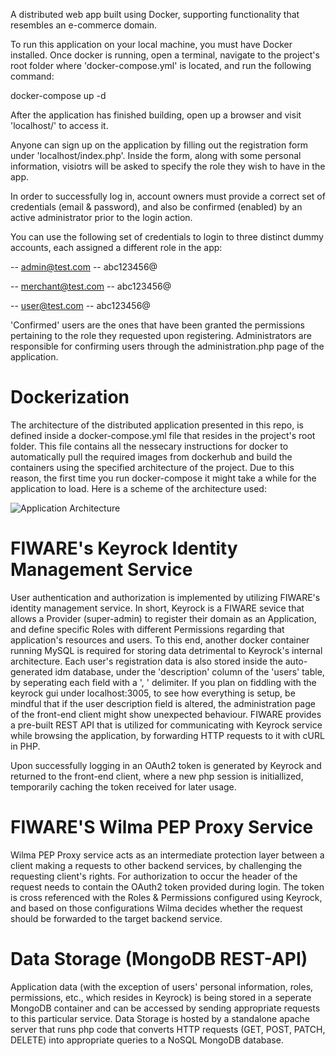 A distributed web app built using Docker, supporting functionality that resembles an e-commerce domain.

To run this application on your local machine, you must have Docker installed. Once docker is running,
open a terminal, navigate to the project's root folder where 'docker-compose.yml' is located, and run the following command:

docker-compose up -d

After the application has finished building, open up a browser and visit 'localhost/' to access it.

Anyone can sign up on the application by filling out the registration form under 'localhost/index.php'. Inside the form, along with some personal information, visiotrs will be asked to specify the role they wish to have in the app.

In order to successfully log in, account owners must provide a correct set of credentials (email & password), and also be confirmed (enabled) by an active administrator prior to the login action. 

You can use the following set of credentials to login to three distinct dummy accounts, each assigned a different role in the app:

-- admin@test.com
-- abc123456@

-- merchant@test.com
-- abc123456@

-- user@test.com
-- abc123456@

'Confirmed' users are the ones that have been granted the permissions pertaining to the role they requested upon registering. Administrators are responsible for confirming users through the administration.php page of the application.

# Dockerization
The architecture of the distributed application presented in this repo, is defined inside a docker-compose.yml file that resides in the project's root folder. This file contains all the nessecary instructions for docker to automatically pull the required images from dockerhub and build the containers using the specified architecture of the project. Due to this reason, the first time you run docker-compose it might take a while for the application to load. Here is a scheme of the architecture used:

![Application Architecture](https://github.com/pkalaitzakis/e-commerce-web-app/architecture.png)

# FIWARE's Keyrock Identity Management Service
User authentication and authorization is implemented by utilizing FIWARE's identity management service. In short, Keyrock is a FIWARE sevice that allows a Provider (super-admin) to register their domain as an Application, and define specific Roles with different Permissions regarding that application's resources and users. To this end, another docker container running MySQL is required for storing data detrimental to Keyrock's internal architecture. Each user's registration data is also stored inside the auto-generated idm database, under the 'description' column of the 'users' table, by seperating each field with a ', ' delimiter. If you plan on fiddling with the keyrock gui under localhost:3005, to see how everything is setup, be mindful that if the user description field is altered, the administration page of the front-end client might show unexpected behaviour. FIWARE provides a pre-built REST API that is utilized for communicating with Keyrock service while browsing the application, by forwarding HTTP requests to it with cURL in PHP.

Upon successfully logging in an OAuth2 token is generated by Keyrock and returned to the front-end client, where a new php session is initiallized, temporarily caching the token received for later usage.

# FIWARE'S Wilma PEP Proxy Service
Wilma PEP Proxy service acts as an intermediate protection layer between a client making a requests to other backend services, by challenging the requesting client's rights. For authorization to occur the header of the request needs to contain the OAuth2 token provided during login. The token is cross referenced with the Roles & Permissions configured using Keyrock, and based on those configurations Wilma decides whether the request should be forwarded to the target backend service.

# Data Storage (MongoDB REST-API)
Application data (with the exception of users' personal information, roles, permissions, etc., which resides in Keyrock) is being stored in a seperate MongoDB container and can be accessed by sending appropriate requests to this particular service. Data Storage is hosted by a standalone apache server that runs php code that converts HTTP requests (GET, POST, PATCH, DELETE) into appropriate queries to a NoSQL MongoDB database.
